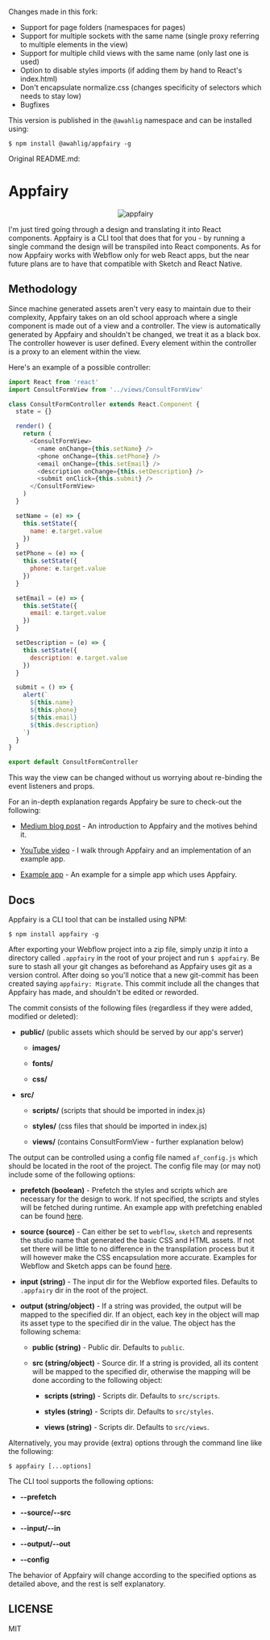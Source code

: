 Changes made in this fork:

- Support for page folders (namespaces for pages)
- Support for multiple sockets with the same name (single proxy referring to multiple elements in the view)
- Support for multiple child views with the same name (only last one is used)
- Option to disable styles imports (if adding them by hand to React's index.html)
- Don't encapsulate normalize.css (changes specificity of selectors which needs to stay low)
- Bugfixes

This version is published in the `@awahlig` namespace and can be installed using:

    $ npm install @awahlig/appfairy -g

Original README.md:

# Appfairy

<p align="center"><img src="https://user-images.githubusercontent.com/7648874/45173702-8e98e700-b23b-11e8-96c7-2426ab03abe0.png" alt="appfairy"></p>

I'm just tired going through a design and translating it into React components. Appfairy is a CLI tool that does that for you - by running a single command the design will be transpiled into React components. As for now Appfairy works with Webflow only for web React apps, but the near future plans are to have that compatible with Sketch and React Native.

## Methodology

Since machine generated assets aren't very easy to maintain due to their complexity, Appfairy takes on an old school approach where a single component is made out of a view and a controller. The view is automatically generated by Appfairy and shouldn't be changed, we treat it as a black box. The controller however is user defined. Every element within the controller is a proxy to an element within the view.

Here's an example of a possible controller:

```js
import React from 'react'
import ConsultFormView from '../views/ConsultFormView'

class ConsultFormController extends React.Component {
  state = {}

  render() {
    return (
      <ConsultFormView>
        <name onChange={this.setName} />
        <phone onChange={this.setPhone} />
        <email onChange={this.setEmail} />
        <description onChange={this.setDescription} />
        <submit onClick={this.submit} />
      </ConsultFormView>
    )
  }

  setName = (e) => {
    this.setState({
      name: e.target.value
    })
  }
  setPhone = (e) => {
    this.setState({
      phone: e.target.value
    })
  }

  setEmail = (e) => {
    this.setState({
      email: e.target.value
    })
  }

  setDescription = (e) => {
    this.setState({
      description: e.target.value
    })
  }

  submit = () => {
    alert(`
      ${this.name}
      ${this.phone}
      ${this.email}
      ${this.description}
    `)
  }
}

export default ConsultFormController
```

This way the view can be changed without us worrying about re-binding the event listeners and props.

For an in-depth explanation regards Appfairy be sure to check-out the following:

- [Medium blog post](https://medium.com/@eytanmanor/how-to-create-a-react-app-out-of-a-webflow-project-309b696a0533) - An introduction to Appfairy and the motives behind it.

- [YouTube video](https://www.youtube.com/watch?v=6hJe6pZld0o) - I walk through Appfairy and an implementation of an example app.

- [Example app](https://github.com/DAB0mB/Appfairy/tree/master/examples/prefetch) - An example for a simple app which uses Appfairy.

## Docs

Appfairy is a CLI tool that can be installed using NPM:

    $ npm install appfairy -g

After exporting your Webflow project into a zip file, simply unzip it into a directory called `.appfairy` in the root of your project and run `$ appfairy`. Be sure to stash all your git changes as beforehand as Appfairy uses git as a version control. After doing so you'll notice that a new git-commit has been created saying `appfairy: Migrate`. This commit include all the changes that Appfairy has made, and shouldn't be edited or reworded.

The commit consists of the following files (regardless if they were added, modified or deleted):

- **public/** (public assets which should be served by our app's server)

  - **images/**

  - **fonts/**

  - **css/**

- **src/**

  - **scripts/** (scripts that should be imported in index.js)

  - **styles/** (css files that should be imported in index.js)

  - **views/** (contains ConsultFormView - further explanation below)

The output can be controlled using a config file named `af_config.js` which should be located in the root of the project. The config file may (or may not) include some of the following options:

- **prefetch (boolean)** - Prefetch the styles and scripts which are necessary for the design to work. If not specified, the scripts and styles will be fetched during runtime. An example app with prefetching enabled can be found [here](https://github.com/DAB0mB/Appfairy/tree/master/examples/prefetch).

- **source (source)** - Can either be set to `webflow`, `sketch` and represents the studio name that generated the basic CSS and HTML assets. If not set there will be little to no difference in the transpilation process but it will however make the CSS encapsulation more accurate. Examples for Webflow and Sketch apps can be found [here](https://github.com/DAB0mB/Appfairy/tree/master/examples).

- **input (string)** - The input dir for the Webflow exported files. Defaults to `.appfairy` dir in the root of the project.

- **output (string/object)** - If a string was provided, the output will be mapped to the specified dir. If an object, each key in the object will map its asset type to the specified dir in the value. The object has the following schema:

  - **public (string)** - Public dir. Defaults to `public`.

  - **src (string/object)** - Source dir. If a string is provided, all its content will be mapped to the specified dir, otherwise the mapping will be done according to the following object:

    - **scripts (string)** - Scripts dir. Defaults to `src/scripts`.

    - **styles (string)** - Scripts dir. Defaults to `src/styles`.

    - **views (string)** - Scripts dir. Defaults to `src/views`.

Alternatively, you may provide (extra) options through the command line like the following:

    $ appfairy [...options]

The CLI tool supports the following options:

- **--prefetch**

- **--source/--src**

- **--input/--in**

- **--output/--out**

- **--config**

The behavior of Appfairy will change according to the specified options as detailed above, and the rest is self explanatory.

## LICENSE

MIT
